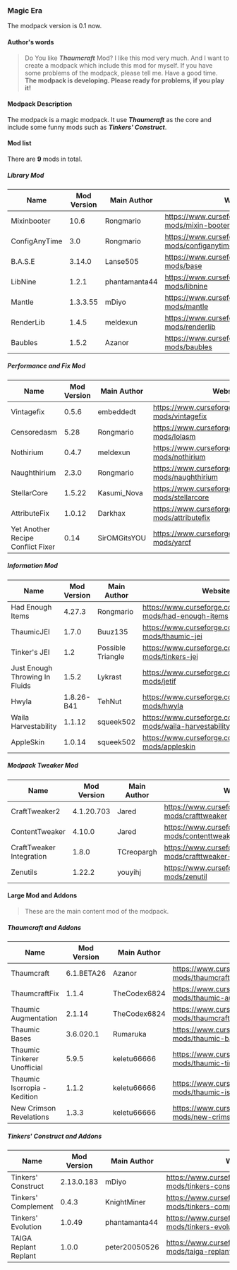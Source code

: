 ### Magic Era
The modpack version is 0.1 now.
#### Author's words
> Do You like ***Thaumcraft*** Mod? I like this mod very much. And I want to create a modpack which include this mod for myself. If you have some problems of the modpack, please tell me. Have a good time.
**The modpack is developing. Please ready for problems, if you play it!**

#### Modpack Description
The modpack is a magic modpack. It use ***Thaumcraft*** as the core and include some funny mods such as ***Tinkers' Construct***.

#### Mod list
There are **9** mods in total. 
##### Library Mod
| Name | Mod Version | Main Author | Website |
| ------------ | ------------ | ------------ | ------------ |
| Mixinbooter | 10.6 | Rongmario | https://www.curseforge.com/minecraft/mc-mods/mixin-booter |
| ConfigAnyTime | 3.0 | Rongmario | https://www.curseforge.com/minecraft/mc-mods/configanytime |
| B.A.S.E | 3.14.0 | Lanse505 | https://www.curseforge.com/minecraft/mc-mods/base |
| LibNine | 1.2.1 | phantamanta44 | https://www.curseforge.com/minecraft/mc-mods/libnine |
| Mantle | 1.3.3.55 | mDiyo | https://www.curseforge.com/minecraft/mc-mods/mantle |
| RenderLib | 1.4.5 | meldexun |https://www.curseforge.com/minecraft/mc-mods/renderlib |
| Baubles | 1.5.2 | Azanor | https://www.curseforge.com/minecraft/mc-mods/baubles |

##### Performance and Fix Mod
| Name | Mod Version | Main Author | Website |
| ------------ | ------------ | ------------ | ------------ |
| Vintagefix | 0.5.6 | embeddedt | https://www.curseforge.com/minecraft/mc-mods/vintagefix |
| Censoredasm | 5.28 | Rongmario | https://www.curseforge.com/minecraft/mc-mods/lolasm |
| Nothirium | 0.4.7 | meldexun | https://www.curseforge.com/minecraft/mc-mods/nothirium |
| Naughthirium | 2.3.0 | Rongmario | https://www.curseforge.com/minecraft/mc-mods/naughthirium |
| StellarCore | 1.5.22 | Kasumi_Nova | https://www.curseforge.com/minecraft/mc-mods/stellarcore |
| AttributeFix | 1.0.12 | Darkhax | https://www.curseforge.com/minecraft/mc-mods/attributefix |
| Yet Another Recipe Conflict Fixer | 0.14 | SirOMGitsYOU | https://www.curseforge.com/minecraft/mc-mods/yarcf |

##### Information Mod
| Name | Mod Version | Main Author | Website |
| ------------ | ------------ | ------------ | ------------ |
| Had Enough Items | 4.27.3 | Rongmario | https://www.curseforge.com/minecraft/mc-mods/had-enough-items |
| ThaumicJEI | 1.7.0 | Buuz135 | https://www.curseforge.com/minecraft/mc-mods/thaumic-jei |
| Tinker's JEI | 1.2 | Possible Triangle | https://www.curseforge.com/minecraft/mc-mods/tinkers-jei |
| Just Enough Throwing In Fluids | 1.5.2 | Lykrast | https://www.curseforge.com/minecraft/mc-mods/jetif |
| Hwyla | 1.8.26-B41 | TehNut | https://www.curseforge.com/minecraft/mc-mods/hwyla |
| Waila Harvestability | 1.1.12 | squeek502 | https://www.curseforge.com/minecraft/mc-mods/waila-harvestability |
| AppleSkin | 1.0.14 | squeek502 | https://www.curseforge.com/minecraft/mc-mods/appleskin |

##### Modpack Tweaker Mod
| Name | Mod Version | Main Author | Website |
| ------------ | ------------ | ------------ | ------------ |
| CraftTweaker2 | 4.1.20.703 | Jared | https://www.curseforge.com/minecraft/mc-mods/crafttweaker |
| ContentTweaker | 4.10.0 | Jared | https://www.curseforge.com/minecraft/mc-mods/contenttweaker |
| CraftTweaker Integration | 1.8.0 | TCreopargh | https://www.curseforge.com/minecraft/mc-mods/crafttweaker-integration |
| Zenutils | 1.22.2 | youyihj | https://www.curseforge.com/minecraft/mc-mods/zenutil |

#### Large Mod and Addons
> These are the main content mod of the modpack.

##### Thaumcraft and Addons
| Name | Mod Version | Main Author | Website |
| ------------ | ------------ | ------------ | ------------ |
| Thaumcraft | 6.1.BETA26 | Azanor | https://www.curseforge.com/minecraft/mc-mods/thaumcraft |
| ThaumcraftFix | 1.1.4 | TheCodex6824 | https://www.curseforge.com/minecraft/mc-mods/thaumic-augmentation |
| Thaumic Augmentation | 2.1.14 | TheCodex6824 | https://www.curseforge.com/minecraft/mc-mods/thaumcraftfix |
| Thaumic Bases | 3.6.020.1 | Rumaruka | https://www.curseforge.com/minecraft/mc-mods/thaumic-bases-unofficial |
| Thaumic Tinkerer Unofficial | 5.9.5 | keletu66666 | https://www.curseforge.com/minecraft/mc-mods/thaumic-tinkerer-unofficial |
| Thaumic Isorropia - Kedition | 1.1.2 | keletu66666 | https://www.curseforge.com/minecraft/mc-mods/thaumic-isorropia-kedition |
| New Crimson Revelations | 1.3.3 | keletu66666 | https://www.curseforge.com/minecraft/mc-mods/new-crimson-revelations |

##### Tinkers' Construct and Addons
| Name | Mod Version | Main Author | Website |
| ------------ | ------------ | ------------ | ------------ |
| Tinkers' Construct | 2.13.0.183 | mDiyo | https://www.curseforge.com/minecraft/mc-mods/tinkers-construct |
| Tinkers' Complement | 0.4.3 | KnightMiner | https://www.curseforge.com/minecraft/mc-mods/tinkers-complement |
| Tinkers' Evolution | 1.0.49 | phantamanta44 | https://www.curseforge.com/minecraft/mc-mods/tinkers-evolution |
| TAIGA Replant Replant | 1.0.0 | peter20050526 | https://www.curseforge.com/minecraft/mc-mods/taiga-replant-replant |